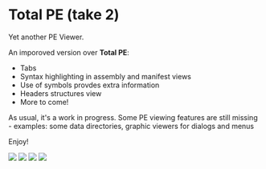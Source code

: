 # Total PE (take 2)

Yet another PE Viewer.

An imporoved version over **Total PE**:

* Tabs
* Syntax highlighting in assembly and manifest views
* Use of symbols provdes extra information
* Headers structures view
* More to come!

As usual, it's a work in progress. Some PE viewing features are still missing - examples: some data directories, graphic viewers for dialogs and menus

Enjoy!

![](https://github.com/zodiacon/TotalPE2/blob/master/totalpe2-1.png)
![](https://github.com/zodiacon/TotalPE2/blob/master/totalpe2-2.png)
![](https://github.com/zodiacon/TotalPE2/blob/master/totalpe2-3.png)
![](https://github.com/zodiacon/TotalPE2/blob/master/totalpe2-4.png)
